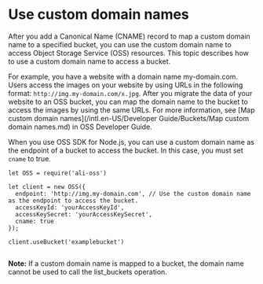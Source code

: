 # Use custom domain names

After you add a Canonical Name \(CNAME\) record to map a custom domain name to a specified bucket, you can use the custom domain name to access Object Storage Service \(OSS\) resources. This topic describes how to use a custom domain name to access a bucket.

For example, you have a website with a domain name my-domain.com. Users access the images on your website by using URLs in the following format: `http://img.my-domain.com/x.jpg`. After you migrate the data of your website to an OSS bucket, you can map the domain name to the bucket to access the images by using the same URLs. For more information, see [Map custom domain names](/intl.en-US/Developer Guide/Buckets/Map custom domain names.md) in OSS Developer Guide.

When you use OSS SDK for Node.js, you can use a custom domain name as the endpoint of a bucket to access the bucket. In this case, you must set `cname` to true.

```
let OSS = require('ali-oss')

let client = new OSS({
  endpoint: 'http://img.my-domain.com', // Use the custom domain name as the endpoint to access the bucket. 
  accessKeyId: 'yourAccessKeyId',  
  accessKeySecret: 'yourAccessKeySecret',
  cname: true
});

client.useBucket('examplebucket')
        
```

**Note:** If a custom domain name is mapped to a bucket, the domain name cannot be used to call the list\_buckets operation.

